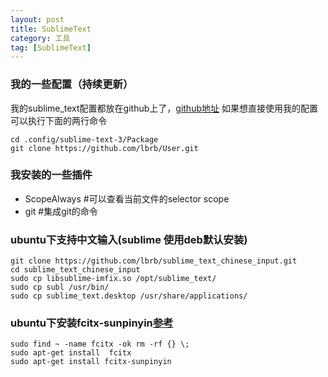 ```yaml
---
layout: post
title: SublimeText
category: 工具
tag: [SublimeText]
---
```


### 我的一些配置（持续更新）

我的sublime_text配置都放在github上了，[github地址](https://github.com/lbrb/User)
如果想直接使用我的配置可以执行下面的两行命令

	cd .config/sublime-text-3/Package
	git clone https://github.com/lbrb/User.git
	
### 我安装的一些插件

- Scope​Always #可以查看当前文件的selector scope
- git #集成git的命令

### ubuntu下支持中文输入(sublime 使用deb默认安装)

	git clone https://github.com/lbrb/sublime_text_chinese_input.git
	cd sublime_text_chinese_input
	sudo cp libsublime-imfix.so /opt/sublime_text/
	sudo cp subl /usr/bin/
	sudo cp sublime_text.desktop /usr/share/applications/

### ubuntu下安装fcitx-sunpinyin[参考](http://freetstar.com/ubuntu-most-use-friendly-fcitx-sunpinyin/)
	
	sudo find ~ -name fcitx -ok rm -rf {} \;
	sudo apt-get install  fcitx
	sudo apt-get install fcitx-sunpinyin